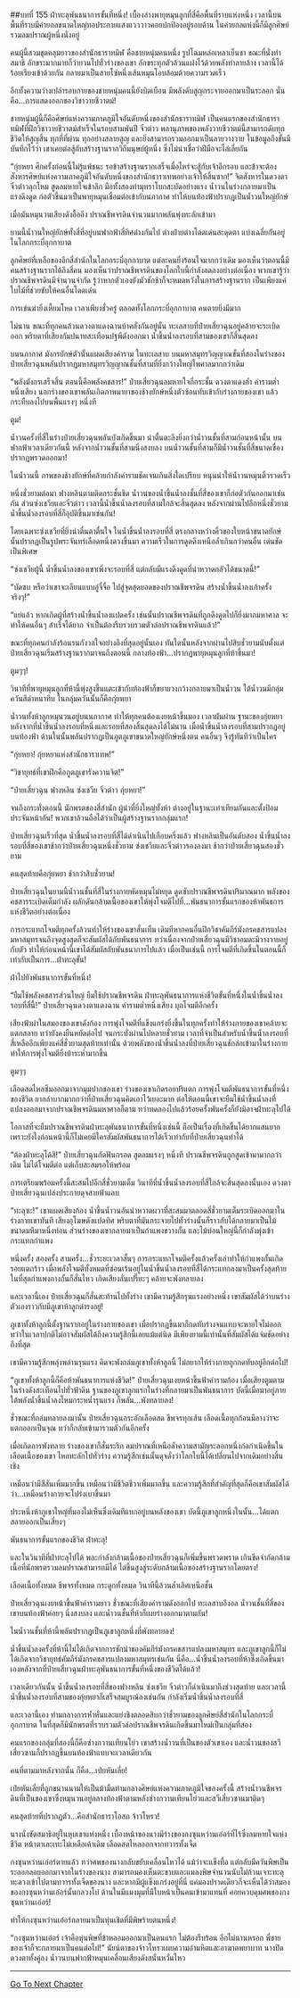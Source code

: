 ##บทที่ 155 ฝ่าทะลุพันธนาการขั้นที่หนึ่ง!
เบื้องล่างพายุหมุนลูกที่สี่คือพื้นที่ราบแห่งหนึ่ง เวลานี้บนพื้นที่ราบมีค่ายกลขนาดใหญ่ทอประกายแสงแวววาวคอยปกป้องอยู่รอบด้าน ในค่ายกลแห่งนี้ก็มีลูกศิษย์รวมลมปราณผู้หนึ่งนั่งอยู่

คนผู้นี้สวมชุดคลุมยาวของสำนักธาราทมิฬ คือชายหนุ่มคนหนึ่ง รูปโฉมหล่อเหลาเย็นชา ขณะที่นั่งทำสมาธิ อักขระมากมายก็ว่ายวนไปทั่วร่างของเขา อักขระทุกตัวล้วนแฝงไว้ด้วยพลังทำลายล้าง เวลานี้ได้ร้อยเรียงเข้าด้วยกัน กลายมาเป็นสายโซ่หนึ่งเส้นหมุนโอบล้อมด้วยความรวดเร็ว

อีกทั้งความว่างเปล่ารอบกายของชายหนุ่มคนนี้ยังบิดเบือน มีพลังดับสูญกระจายออกมาเป็นระลอก นั่นคือ...การแสดงออกของวิชาวายชีวาตม์! 

ชายหนุ่มผู้นี้ก็คือศิษย์แห่งความภาคภูมิใจอันดับหนึ่งของสำนักธาราทมิฬ เป็นคนแรกของสำนักธาราทมิฬที่ฝึกวิชาวายชีวาตม์สำเร็จในรอบสามพันปี จิ๋วต่าว พลานุภาพของพลังวายชีวาตม์นี้สามารถดับทุกชีวิตให้สูญสิ้น ทุกที่ที่ผ่าน ทุกอย่างสลายสูญ และยิ่งสามารถรวมออกมาเป็นลายวางวาย ในข้อมูลถึงขั้นมีบันทึกไว้ว่า เขาเคยต่อสู้กับสร้างฐานรากวิถีมนุษย์ผู้หนึ่ง ซึ่งไม่น่าเชื่อว่าฝีมือจะไล่เลี่ยกัน

“กุ่ยหยา ศึกครั้งก่อนนี้ไม่รู้แพ้ชนะ รอข้าสร้างฐานรากเสร็จเมื่อไหร่จะสู้กับเจ้าอีกรอบ และข้าจะต้องสังหารศิษย์แห่งความภาคภูมิใจอันดับหนึ่งของสำนักธาราเทพอย่างเจ้าให้สิ้นซาก!” จิตสังหารในดวงตาจิ๋วต่าวลุกโหม สูดลมหายใจเข้าลึก มือทั้งสองทำมุทราโบกสะบัดอย่างแรง น้ำวนในร่างกลายมาเป็นแรงดึงดูด ก่อตัวขึ้นมาเป็นพายุหมุนเชื่อมต่อเข้ากับนภากาศ ทำให้บนท้องฟ้าปรากฏเป็นน้ำวนใหญ่ยักษ์

เมื่อมันหมุนวนเสียงดังอื้ออึง ปราณชีพจรดินจำนวนมากพลันพุ่งทะลักเข้ามา

ยามนี้น้ำวนใหญ่ยักษ์ทั้งสี่ที่อยู่บนฟากฟ้าสี่ทิศต่างกันไป ต่างฝ่ายต่างโดดเด่นสะดุดตา แบ่งเฉลี่ยกันอยู่ในโลกกระบี่อุกกาบาต

ลูกศิษย์ที่เหลือของอีกสี่สำนักในโลกกระบี่อุกกาบาต แต่ละคนยิ่งร้อนใจมากกว่าเดิม มองเห็นว่าตอนนี้มีคนสร้างฐานรากได้ถึงสี่คน มองเห็นว่าปราณชีพจรดินของโลกใบนี้กำลังลดลงอย่างต่อเนื่อง พวกเขารู้ว่าปราณชีพจรดินมีจำนวนจำกัด รู้ว่าหากตัวเองยังมัวชักช้าก็จะหมดหวังในการสร้างฐานราก เป็นเพียงแค่ใบไม้ที่ช่วยขับให้คนอื่นโดดเด่น

การเข่นฆ่ายิ่งเหี้ยมโหด เวลาเพียงชั่วครู่ ตลอดทั้งโลกกระบี่อุกกาบาต คนตายยิ่งมีมาก

ไม่นาน ขณะที่ทุกคนล้วนดวงตาแดงฉานบ้าคลั่งกันอยู่นั้น ทะเลสาบที่ป๋ายเสี่ยวฉุนอยู่คล้ายจะระเบิดออก พริบตาที่เสียงกัมปนาทสะเทือนปฐพีดังออกมา น้ำขึ้นน้ำลงรอบที่สามของเขาก็สิ้นสุดลง

บนนภากาศ มังกรยักษ์ตัวนั้นแผดเสียงคำราม ในทะเลสาบ บนมหาสมุทรวิญญาณขั้นที่สองในร่างของป๋ายเสี่ยวฉุนพลันปรากฏมหาสมุทรวิญญาณชั้นที่สามที่ยิ่งกว้างใหญ่ไพศาลมากกว่าเดิม

“พลังมังกรเสร็จสิ้น ตอนนี้คือพลังคชสาร!” ป๋ายเสี่ยวฉุนลมหายใจถี่กระชั้น ดวงตาแดงก่ำ คำรามต่ำหนึ่งเสียง นอกร่างของเขาพลันเกิดภาพมายาของช้างยักษ์หนึ่งตัวซ้อนทับเข้ากับร่างกายของเขา แล้วกระทืบลงไปบนพื้นแรงๆ หนึ่งที

ตูม!

น้ำวนครั้งที่สี่ในร่างป๋ายเสี่ยวฉุนพลันบังเกิดขึ้นมา น่าตื่นตะลึงยิ่งกว่าน้ำวนชั้นที่สามก่อนหน้านั้น บนฟากฟ้าเวลาเดียวกันนี้ หลังจากน้ำวนชั้นที่สามนิ่งสงบลง บนน้ำวนชั้นที่สามก็มีน้ำวนชั้นที่สี่ขนาดเขื่องปรากฏพรวดออกมา!

ในน้ำวนนี้ ภาพของช้างยักษ์ที่คล้ายกำลังคำรามชัดเจนเกินสิ่งใดเปรียบ หนุนนำให้น้ำวนหมุนติ้วรวดเร็ว

หนึ่งชั่วยามต่อมา ฟางหลินตามติดกระชั้นชิด น้ำวนของน้ำขึ้นน้ำลงชั้นที่สี่ของเขาก็ก่อตัวกันออกมาเช่นกัน ส่วนซ่งเชวียและจิ๋วต่าว เวลานี้น้ำขึ้นน้ำลงรอบที่สามใกล้จะสิ้นสุดลง หลังจากผ่านไปอีกหนึ่งชั่วยาม น้ำขึ้นน้ำลงรอบที่สี่ก็อุบัติขึ้นมาเช่นกัน!

โดยเฉพาะซ่งเชวียที่ยิ่งน่าตื่นตาตื่นใจ ในน้ำขึ้นน้ำลงรอบที่สี่ ตรงกลางหว่างคิ้วของใบหน้าขนาดยักษ์นั้นปรากฏเป็นรูปพระจันทร์เลือดหนึ่งดวงขึ้นมา ความเร็วในการดูดดึงเหนือล้ำเกินกว่าคนอื่น เด่นชัดเป็นพิเศษ

“ซ่งเชวียผู้นี้ น้ำขึ้นน้ำลงของเขาเพิ่งจะรอบที่สี่ แต่กลับมีแรงดึงดูดที่น่าหวาดกลัวได้ขนาดนี้!”

“บัดซบ หรือว่าเขาจะเลียนแบบอู๋จี๋จื่อ ไปสู่จุดสุดยอดของปราณชีพจรดิน สร้างน้ำขึ้นน้ำลงเก้าครั้งจริงๆ!”

“แย่แล้ว หากเกิดผู้ที่สร้างน้ำขึ้นน้ำลงแปดครั้ง เช่นนั้นปราณชีพจรดินที่ถูกดึงดูดไปก็ยิ่งมากมหาศาล จะทำให้คนอื่นๆ สำเร็จได้ยาก จำเป็นต้องรีบรวบรวมตัวล่อปราณชีพจรดินแล้ว!”

ขณะที่ทุกคนกำลังร้อนรนกังวลใจอย่างถึงที่สุดอยู่นั้นเอง ทันใดนั้นหลังจากผ่านไปสิบชั่วยามนับตั้งแต่ป๋ายเสี่ยวฉุนเริ่มสร้างฐานรากมาจนถึงตอนนี้ กลางท้องฟ้า...ปรากฏพายุหมุนลูกที่ห้าขึ้นมา!

ตูมๆๆ!

วินาทีที่พายุหมุนลูกที่ห้านี้พุ่งสูงขึ้นแตะเข้ากับท้องฟ้าก็ขยายวงกว้างกลายมาเป็นน้ำวน ใต้น้ำวนมีกลุ่มควันสีดำหนาทึบ ในกลุ่มควันนั้นก็คือกุ่ยหยา

น้ำวนทั้งห้าลูกหมุนวนอยู่บนนภากาศ ทำให้ทุกคนต้องเงยหน้าขึ้นมอง เวลาผันผ่าน ฐานะของกุ่ยหยา หลังจากที่น้ำขึ้นน้ำลงรอบที่หนึ่งและรอบที่สองสิ้นสุดลงได้ไม่นาน เมื่อน้ำขึ้นน้ำลงรอบที่สามปรากฏอยู่บนท้องฟ้า ด้านในนั้นพลันปรากฏเป็นภูตภูเขาขนาดใหญ่ยักษ์หนึ่งตน คนอื่นๆ จึงรู้ทันทีว่าเป็นใคร

“กุ่ยหยา! กุ่ยหยาแห่งสำนักธาราเทพ!”

“วิชายุทธ์ที่เขาฝึกคือภูตภูเขารังควานจิต!” 

“ป๋ายเสี่ยวฉุน ฟางหลิน ซ่งเชวีย จิ๋วต่าว กุ่ยหยา!”

จนถึงกระทั่งตอนนี้ นักพรตของสี่สำนัก ผู้นำที่ยิ่งใหญ่ทั้งห้า ต่างอยู่ในฐานะเท่าเทียมกันและตั้งป้อมประจันหน้ากัน! พวกเขาล้วนถือได้ว่าเป็นผู้สร้างฐานรากกลุ่มแรก!

ป๋ายเสี่ยวฉุนเร็วที่สุด น้ำขึ้นน้ำลงรอบที่สี่ได้ดำเนินไปเกือบครึ่งแล้ว ฟางหลินเป็นอันดับสอง น้ำขึ้นน้ำลงรอบที่สี่ของเขาช้ากว่าป๋ายเสี่ยวฉุนหนึ่งชั่วยาม ซ่งเชวียและจิ๋วต่าวรองลงมา ช้ากว่าป๋ายเสี่ยวฉุนสองชั่วยาม

คนสุดท้ายคือกุ่ยหยา ช้ากว่าสิบชั่วยาม!

ป๋ายเสี่ยวฉุนในยามนี้น้ำวนชั้นที่สี่ในร่างกายพัดหมุนไม่หยุด ดูดซับปราณชีพจรดินปริมาณมาก พลังของคชสารระเบิดเต็มกำลัง ผลักดันกล้ามเนื้อของเขาให้พุ่งโจมตีไปที่...พันธนาการขั้นแรกของห้าพันธการแห่งชีวิตอย่างต่อเนื่อง

การกระแทกโจมตีทุกครั้งล้วนทำให้ร่างของเขาสั่นเทิ้ม เดิมทีหากคนอื่นฝึกวิชาคัมภีร์มังกรคชสารแปลงมหาสมุทรจนถึงจุดสูงสุดก็จะสัมผัสได้กับพันธนาการ ทว่าเนื่องจากป๋ายเสี่ยวฉุนมีวิชาอมตะมิวางวายอยู่กับตัว ทำให้ก่อนหน้านี้เขาได้สัมผัสกับพันธนาการไปแล้ว เมื่อเป็นเช่นนี้ การโจมตีที่เกิดขึ้นในตอนนี้ก็เท่ากับเป็นการ...ฝ่าทะลุขั้น!

ฝ่าไปยังพันธนาการขั้นที่หนึ่ง!

“ยืมใช้พลังคชสารส่วนใหญ่ ยืมใช้ปราณชีพจรดิน ฝ่าทะลุพันธนาการแห่งชีวิตขั้นที่หนึ่งในน้ำขึ้นน้ำลงรอบที่สี่นี้!” ป๋ายเสี่ยวฉุนดวงตาแดงฉาน คำรามต่ำหนึ่งเสียง บุกโจมตีอีกครั้ง

เสียงฟ้าผ่าในสมองของเขาดังก้อง การพุ่งโจมตีที่แข็งแกร่งยิ่งขึ้นในทุกครั้งทำให้ร่างกายของเขาคล้ายจะแตกสลาย ทว่ายังคงยืนหยัดต่อไป จนกระทั่งผ่านไปหลายชั่วยาม เวลาที่จำเป็นสำหรับน้ำขึ้นน้ำลงรอบที่สี่เหลืออีกเพียงแค่สี่ชั่วยามสุดท้ายเท่านั้น ด้วยพลังของน้ำขึ้นน้ำลงที่ป๋ายเสี่ยวฉุนชักล่อเข้ามาในร่างกายทำให้การพุ่งโจมตียิ่งบ้าระห่ำมากขึ้น

ตูมๆๆ

เลือดสดไหลซึมออกมาจากมุมปากของเขา ร่างของเขาเกิดรอยปริแตก การพุ่งโจมตีพันธนาการขั้นที่หนึ่งของชีวิต ยากลำบากมากกว่าที่ป๋ายเสี่ยวฉุนคิดเอาไว้เยอะมาก ต่อให้ตอนนี้เขาจะยืมใช้น้ำขึ้นน้ำลงที่แปลงออกมาจากปราณชีพจรดินมหาศาลก็ตาม ทว่าทดลองไปแล้วร้อยครั้งพันครั้งก็ยังมิอาจฝ่าทะลุไปได้

โอกาสที่จะยืมปราณชีพจรดินฝ่าทะลุพันธนาการขั้นที่หนึ่งเช่นนี้ ถือเป็นเรื่องที่เกิดขึ้นได้ยากแสนยาก เพราะยังไงก่อนหน้านี้ก็ไม่เคยมีใครสัมผัสพันธนาการได้เร็วเท่ากับที่ป๋ายเสี่ยวฉุนทำได้

“ต้องฝ่าทะลุได้สิ!” ป๋ายเสี่ยวฉุนกัดฟันกรอด สูดลมแรงๆ หนึ่งที ปราณชีพจรดินถูกสูดเข้ามามากกว่าเดิม ไม่ได้โจมตีต่อ แต่เก็บสะสมรอให้พร้อม

การเตรียมพร้อมครั้งนี้สะสมไปอีกสี่ชั่วยามเต็ม วินาทีที่น้ำขึ้นน้ำลงรอบที่สี่ใกล้จะสิ้นสุดลงนั้นเอง ดวงตาป๋ายเสี่ยวฉุนเปล่งประกายดุจสายฟ้าแลบ

“ทะลุซะ!” เขาแผดเสียงก้อง น้ำขึ้นน้ำวนอันน่าหวาดผวาที่สะสมมาตลอดสี่ชั่วยามเต็มระเบิดออกมาในร่างกายเขาทันที เสียงอุโฆษดังแปดทิศ พริบตาที่มันกระจายไปทั่วร่างนั้นก็ราวกับได้กลายมาเป็นไม้ขนาดมหึมาหนึ่งท่อน ส่วนร่างของเขากลายมาเป็นกำแพงขวางกั้น และไม้ท่อนใหญ่นี้ก็กำลังพุ่งเข้ากระแทกกำแพง

หนึ่งครั้ง สองครั้ง สามครั้ง...ชั่วระยะเวลาสั้นๆ การกระแทกโจมตีครั้งแล้วครั้งเล่าทำให้กำแพงกั้นเกิดรอยแตกร้าว เมื่อพลังโจมตีทั้งหมดที่ซ่อนเร้นอยู่ในน้ำขึ้นน้ำลงรอบที่สี่ได้กระแทกลงมาเป็นครั้งสุดท้าย ในที่สุดกำแพงกางกั้นก็สั่นไหว เกิดเสียงลั่นเปรี๊ยะๆ คล้ายจะพังทลายลง

และเวลานี้เอง ป๋ายเสี่ยวฉุนก็สั่นสะท้านไปทั้งร่าง เขามีความรู้สึกรุนแรงอย่างหนึ่ง เขาสัมผัสได้ว่าบนร่างตัวเองราวกับมีภูเขาห้าลูกดำรงอยู่!

ภูเขาทั้งห้าลูกนี้ตั้งฐานรากอยู่ในร่างกายของเขา เมื่อปรากฏขึ้นมาก็กดทับร่างจนแทบจะหายใจไม่ออก ทว่าในเวลาปกติไม่อาจสัมผัสได้ถึงความรู้สึกนี้เลยแม้แต่นิด มีเพียงยามนี้เท่านั้นที่สัมผัสได้แจ่มชัดอย่างถึงที่สุด

เขามีความรู้สึกพลุ่งพล่านรุนแรง คิดจะพังถล่มภูเขาทั้งห้าลูกนี้ ไม่อยากให้ร่างกายถูกกดทับอยู่อีกต่อไป!

“ภูเขาทั้งห้าลูกนี้ก็คือห้าพันธนาการแห่งชีวิต!” ป๋ายเสี่ยวฉุนเงยหน้าขึ้นฟ้าคำรามก้อง เมื่อเสียงตูมตามในร่างดังสะเทือนไปทั่วฟ้าดิน ฐานของภูเขาลูกแรกในร่างที่กลายมาเป็นพันธนาการ บัดนี้เมื่อมาอยู่ภายใต้พลังน้ำขึ้นน้ำลงโหมกระหน่ำรุนแรง ก็พลัน...พังทลายลง!

ชั่วขณะที่ถล่มทลายลงมานั้น ป๋ายเสี่ยวฉุนกระอักเลือดสด ชีพจรทุกเส้น เลือดเนื้อทุกก้อนมีลางว่าจะแตกออกเป็นจุณ ทว่าก็กลับเข้ามารวมตัวกันอีกครั้ง

เมื่อเกิดการพังทลาย ร่างของเขาก็สั่นระริก ลมปราณที่เหนือล้ำความสามัญระลอกหนึ่งก่อกำเนิดขึ้นในเลือดเนื้อของเขา ไหลทะลักไปทั่วร่าง ความรู้สึกเช่นนั้นดุจดั่งว่าโลกใบนี้ได้เปลี่ยนไปจากเดิมอย่างสิ้นเชิง

เหมือนว่ามีสีสันเพิ่มมากขึ้น เหมือนว่ามีชีวิตชีวาเพิ่มมากขึ้น และความรู้สึกที่สำคัญที่สุดก็คือเขาสัมผัสได้ว่า...เหมือนร่างกายจะโปร่งเบาขึ้นมา

ประหนึ่งห้าภูเขาใหญ่ที่มองไม่เห็นซึ่งเดิมทีแบกอยู่บนหลังของเขา บัดนี้ภูเขาลูกหนึ่งในนั้น...ได้แตกสลายออกเป็นเสี่ยงๆ 

พันธนาการขั้นแรกของชีวิต ฝ่าทะลุ!

และในวินาทีที่ฝ่าทะลุไปได้ พละกำลังกล้ามเนื้อของป๋ายเสี่ยวฉุนก็เพิ่มขึ้นพรวดพราด เกินขีดจำกัดกล้ามเนื้อที่นักพรตรวมลมปราณสามารถมีได้ ไต่ขึ้นสูงสู่ระดับกล้ามเนื้อของสร้างฐานรากโดยตรง!

เลือดเนื้อทั้งหมด ชีพจรทั้งหมด กระดูกทั้งหมด วินาทีนี้ล้วนล้ำเลิศเหนือชั้น

ป๋ายเสี่ยวฉุนเงยหน้าขึ้นฟ้าคำรามยาว ชั่วขณะที่เสียงคำรามดังออกไป ทะเลสาบอึงอล น้ำวนชั้นที่สี่ของเขาบนท้องฟ้าค่อยๆ นิ่งสงบลง และน้ำวนชั้นที่ห้าก็เผยร่างออกมาตามกัน!

ในน้ำวนชั้นที่ห้านี้พลันปรากฏเป็นภูเขาลูกหนึ่งที่พังทลายลง!

น้ำขึ้นน้ำลงครั้งที่ห้านี้ไม่ได้เกิดจากการชักนำของคัมภีร์มังกรคชสารแปลงมหาสมุทร และภูเขาลูกนี้ก็ไม่ได้เกิดจากวิชายุทธ์คัมภีร์มังกรคชสารแปลงมหาสมุทรเช่นกัน นี่คือ...น้ำขึ้นน้ำลงรอบที่ห้าซึ่งเกิดขึ้นมาเองหลังจากที่ป๋ายเสี่ยวฉุนฝ่าทะลุพันธนาการขั้นที่หนึ่งของชีวิตได้แล้ว!

เวลาเดียวกันนั้น น้ำขึ้นน้ำลงรอบที่สี่ของฟางหลิน ซ่งเชวีย จิ๋วต่าวก็ดำเนินมาถึงช่วงสุดท้าย และเวลานี้น้ำขึ้นน้ำลงรอบที่สามของกุ่ยหยาก็เสร็จสมบูรณ์ลงเช่นกัน กำลังเริ่มน้ำขึ้นน้ำลงรอบที่สี่

และเวลานี้เอง ท่ามกลางการห้ำหั่นและแย่งชิงตลอดสิบกว่าชั่วยามของลูกศิษย์สี่สำนักในโลกกระบี่อุกกาบาต ในที่สุดก็มีนักพรตที่รวบรวมตัวล่อปราณชีพจรดินเกิดขึ้นมาใหม่เป็นกลุ่มที่สอง

คนแรกของกลุ่มที่สองนี้ก็คือซ่างกวานเทียนโย่ว เขาสร้างน้ำวนที่เป็นของตัวเขาเอง และน้ำวนของสวีเสี่ยวซานก็ปรากฏขึ้นบนท้องฟ้าแทบจะเวลาเดียวกัน

คนที่ตามมาหลังจากนั้น ก็คือ...เป่ยหันเลี่ย!

เป่ยหันเลี่ยที่ถูกขนานนามให้เป็นม้ามืดท่ามกลางศิษย์แห่งความภาคภูมิใจของครั้งนี้ สร้างน้ำวนชีพจรดินที่เป็นของเขาซึ่งหมุนวนอยู่กลางท้องฟ้าตามหลังซ่างกวานเทียนโย่วและสวีเสี่ยวซานมาติดๆ

คนสุดท้ายที่ปรากฏตัว...คือสำนักธาราโอสถ จ้าวโหรว!

นางนั่งขัดสมาธิอยู่ในหุบเขาแห่งหนึ่ง เบื้องหน้าของนางมีร่างของกงซุนหว่านเอ๋อร์ที่ไร้ซึ่งลมหายใจแห่งชีวิต หน้าตาเละเทะไม่เหลือเค้าเดิม เลือดสดไหลออกจากทวารทั้งเจ็ด

กงซุนหว่านเอ๋อร์ตายแล้ว ทว่าศพของนางกลับขยับเคลื่อนไหวได้ แม้ว่าจะแข็งทื่อ แต่กลับมีควันพิษเป็นระลอกลอยออกมาจากในร่างของนาง สามารถมองเห็นตะขาบและแมลงพิษจำนวนนับไม่ถ้วนเจาะทะลุทะลวงเข้าไปตามทวารทั้งเจ็ดของนาง และหากมีผู้แข็งแกร่งอยู่ที่นี่ แค่มองปราดเดียวก็จะเห็นได้ว่าสมองของกงซุนหว่านเอ๋อร์นั้นกลวงโบ๋ ด้านในมีแมงมุมที่มีใบหน้าเป็นคนเข้ามาแทนที่ คอยควบคุมศพของกงซุนหว่านเอ๋อร์!

ทำให้กงซุนหว่านเอ๋อร์กลายมาเป็นหุ่นเชิดที่มีพิษร้ายตนหนึ่ง!

“กงซุนหว่านเอ๋อร์ เจ้าคือหุ่นพิษที่ข้าหลอมออกมาเป็นตนแรก ไม่ต้องรีบร้อน อีกไม่นานหรอก พี่ชายของเจ้าก็จะกลายมาเป็นคนต่อไป!” นัยน์ตาของจ้าวโหรวเผยความอำมหิตและอาฆาตพยาบาท นางปิดดวงตาทั้งคู่ลง น้ำวนบนฟากฟ้าหมุนเคลื่อนเสียงดังสนั่นหวั่นไหว 

------------


[Go To Next Chapter]( ./156.md)